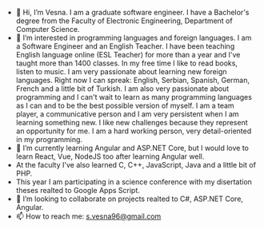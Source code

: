 - 👋 Hi, I’m Vesna. I am a graduate software engineer. I have a Bachelor's degree from the Faculty of Electronic Engineering, Department of Computer Science.
- 👀 I’m interested in programming languages and foreign languages. I am a Software Engineer and an English Teacher. I have been teaching English language online (ESL Teacher)
for more than a year and I've taught more than 1400 classes. In my free time I like to read books, listen to music.
I am very passionate about learning new foreign languages. Right now I can spreak: English, Serbian, Spanish, German, French and a little bit of Turkish. 
I am also very passionate about programming and I can't wait to learn as many programming languages as I can and to be the best possible version of myself. 
I am a team player, a communicative person and I am very persistent when I am learning something new.
I like new challenges because they represent an opportunity for me. I am a hard working person, very detail-oriented in my programming. 
- 🌱 I’m currently learning Angular and ASP.NET Core, but I would love to learn React, Vue, NodeJS too after learning Angular well. 
- At the faculty I've also learned C, C++, JavaScript, Java and a little bit of PHP.
- This year I am participating in a science conference with my disertation theses realted to Google Apps Script.
- 💞️ I’m looking to collaborate on projects realted to C#, ASP.NET Core, Angular.
- 📫 How to reach me: s.vesna96@gmail.com


